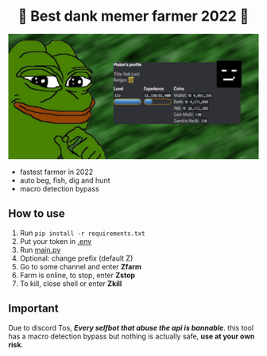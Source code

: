 <h1 align="center">🐸 Best dank memer farmer 2022 🐸 </h1>
<img src="https://github.com/aminXD/Dank-Farm/blob/master/poster.png?raw=true">

* fastest farmer in 2022
* auto beg, fish, dig and hunt
* macro detection bypass

## How to use
1. Run `pip install -r requirements.txt`
2. Put your token in [.env](.env)
3. Run [main.py](main.py)
4. Optional: change prefix (default Z)
5. Go to some channel and enter **Zfarm**
6. Farm is online, to stop, enter **Zstop**
7. To kill, close shell or enter **Zkill**

## Important
Due to discord Tos, ***Every selfbot that abuse the api is bannable***. this tool has a macro detection bypass but nothing is actually safe, __use at your own risk__.